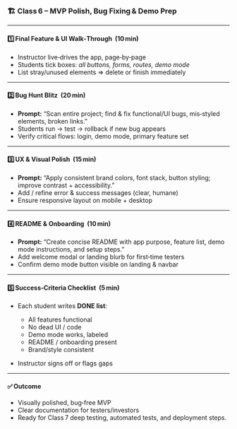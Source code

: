 ### 🏗️ **Class 6 – MVP Polish, Bug Fixing & Demo Prep**

---

#### 1️⃣ Final Feature & UI Walk‑Through  (10 min)

* Instructor live‑drives the app, page‑by‑page
* Students tick boxes: *all buttons, forms, routes, demo mode*
* List stray/unused elements ⇒ delete or finish immediately

---

#### 2️⃣ Bug Hunt Blitz  (20 min)

* **Prompt:** “Scan entire project; find & fix functional/UI bugs, mis‑styled elements, broken links.”
* Students run → test → rollback if new bug appears
* Verify critical flows: login, demo mode, primary feature set

---

#### 3️⃣ UX & Visual Polish  (15 min)

* **Prompt:** “Apply consistent brand colors, font stack, button styling; improve contrast + accessibility.”
* Add / refine error & success messages (clear, humane)
* Ensure responsive layout on mobile + desktop

---

#### 4️⃣ README & Onboarding  (10 min)

* **Prompt:** “Create concise README with app purpose, feature list, demo mode instructions, and setup steps.”
* Add welcome modal or landing blurb for first‑time testers
* Confirm demo mode button visible on landing & navbar

---

#### 5️⃣ Success‑Criteria Checklist  (5 min)

* Each student writes **DONE list**:

  * All features functional
  * No dead UI / code
  * Demo mode works, labeled
  * README / onboarding present
  * Brand/style consistent
* Instructor signs off or flags gaps

---

#### ✅ Outcome

* Visually polished, bug‑free MVP
* Clear documentation for testers/investors
* Ready for Class 7 deep testing, automated tests, and deployment steps.
